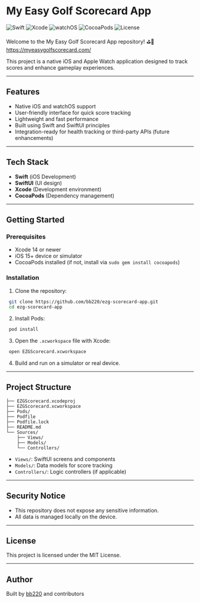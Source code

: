 # My Easy Golf Scorecard App

![Swift](https://img.shields.io/badge/Swift-iOS-orange)
![Xcode](https://img.shields.io/badge/Xcode-Project-blue)
![watchOS](https://img.shields.io/badge/watchOS-Supported-lightgrey)
![CocoaPods](https://img.shields.io/badge/CocoaPods-Dependencies-red)
![License](https://img.shields.io/badge/License-MIT-blue)

Welcome to the My Easy Golf Scorecard App repository! ⛳📱 https://myeasygolfscorecard.com/

This project is a native iOS and Apple Watch application designed to track scores and enhance gameplay experiences.

---

## Features

- Native iOS and watchOS support
- User-friendly interface for quick score tracking
- Lightweight and fast performance
- Built using Swift and SwiftUI principles
- Integration-ready for health tracking or third-party APIs (future enhancements)

---

## Tech Stack

- **Swift** (iOS Development)
- **SwiftUI** (UI design)
- **Xcode** (Development environment)
- **CocoaPods** (Dependency management)

---

## Getting Started

### Prerequisites

- Xcode 14 or newer
- iOS 15+ device or simulator
- CocoaPods installed (if not, install via `sudo gem install cocoapods`)

### Installation

1. Clone the repository:

```bash
 git clone https://github.com/bb220/ezg-scorecard-app.git
 cd ezg-scorecard-app
```

2. Install Pods:

```bash
 pod install
```

3. Open the `.xcworkspace` file with Xcode:

```bash
 open EZGScorecard.xcworkspace
```

4. Build and run on a simulator or real device.

---

## Project Structure

```
├── EZGScorecard.xcodeproj
├── EZGScorecard.xcworkspace
├── Pods/
├── Podfile
├── Podfile.lock
├── README.md
└── Sources/
    ├── Views/
    ├── Models/
    └── Controllers/
```

- `Views/`: SwiftUI screens and components
- `Models/`: Data models for score tracking
- `Controllers/`: Logic controllers (if applicable)

---

## Security Notice

- This repository does not expose any sensitive information.
- All data is managed locally on the device.

---

## License

This project is licensed under the MIT License.

---

## Author

Built by [bb220](https://github.com/bb220) and contributors
